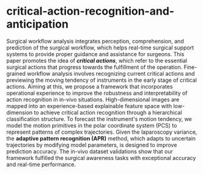 # critical-action-recognition-and-anticipation
Surgical workflow analysis integrates perception, comprehension, and prediction of the surgical workflow, which helps real-time surgical support systems to provide proper guidance and assistance for surgeons. 
This paper promotes the idea of _**critical actions**_, which refer to the essential surgical actions that progress towards the fulfillment of the operation.
Fine-grained workflow analysis involves recognizing current critical actions and previewing the moving tendency of instruments in the early stage of critical actions. 
Aiming at this, we propose a framework that incorporates operational experience to improve the robustness and interpretability of action recognition in in-vivo situations. 
High-dimensional images are mapped into an experience-based explainable feature space with low-dimension to achieve critical action recognition through a hierarchical classification structure. 
To forecast the instrument's motion tendency, we model the motion primitives in the polar coordinate system (PCS) to represent patterns of complex trajectories. 
Given the laparoscopy variance, the **adaptive pattern recognition (APR)** method, which adapts to uncertain trajectories by modifying model parameters, is designed to improve prediction accuracy. 
The in-vivo dataset validations show that our framework fulfilled the surgical awareness tasks with exceptional accuracy and real-time performance.
